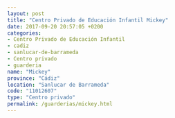 ```yaml
---
layout: post
title: "Centro Privado de Educación Infantil Mickey"
date: 2017-09-20 20:57:05 +0200
categories:
- Centro Privado de Educación Infantil
- cadiz
- sanlucar-de-barrameda
- Centro privado
- guarderia
name: "Mickey"
province: "Cádiz"
location: "Sanlucar de Barrameda"
code: "11012607"
type: "Centro privado"
permalink: /guarderias/mickey.html
---
```

